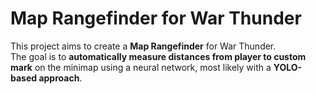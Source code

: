 # Map Rangefinder for War Thunder

This project aims to create a **Map Rangefinder** for War Thunder.  
The goal is to **automatically measure distances from player to custom mark** on the minimap using a neural network, 
most likely with a **YOLO-based approach**.  

